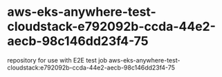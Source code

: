 # aws-eks-anywhere-test-cloudstack-e792092b-ccda-44e2-aecb-98c146dd23f4-75
repository for use with E2E test job aws-eks-anywhere-test-cloudstack:e792092b-ccda-44e2-aecb-98c146dd23f4-75

